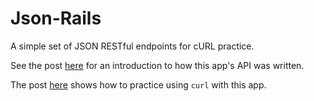 # Json-Rails

A simple set of JSON RESTful endpoints for cURL practice.

See the post [here](http://commandercoriander.net/blog/2014/01/04/test-driving-a-json-api-in-rails/) for an introduction to how this app's API was written.

The post [here](http://commandercoriander.net/blog/2014/01/11/curling-with-rails/) shows how to practice using `curl` with this app.
